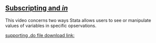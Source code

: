 ## [Subscripting and <i>in</i>](https://pjakiela.github.io/stata/subscripting-and-in.mp4) 

This video concerns two ways Stata allows users to see or manipulate values of variables in specific opservations.

[supporting .do file download link:](https://pjakiela.github.io/stata/subscripting-and-in.do)
